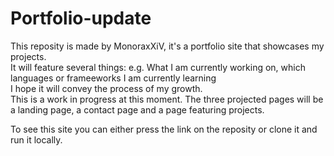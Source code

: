 # Portfolio-update

This reposity is made by MonoraxXiV, it's a portfolio site that showcases my projects.  
    It will feature several things: e.g. What I am currently working on, which languages or frameeworks I am currently learning  
    I hope it will convey the process of my growth.  
    This is a work in progress at this moment. The three projected pages will be a landing page, a contact page and a page featuring projects.
    
To see this site you can either press the link on the reposity or clone it and run it locally. 
